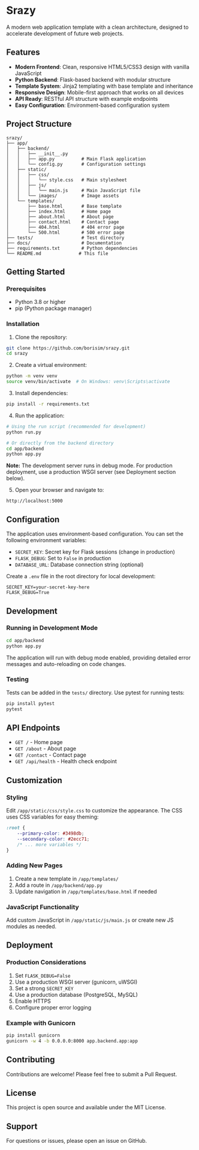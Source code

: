 # Srazy

A modern web application template with a clean architecture, designed to accelerate development of future web projects.

## Features

- **Modern Frontend**: Clean, responsive HTML5/CSS3 design with vanilla JavaScript
- **Python Backend**: Flask-based backend with modular structure
- **Template System**: Jinja2 templating with base template and inheritance
- **Responsive Design**: Mobile-first approach that works on all devices
- **API Ready**: RESTful API structure with example endpoints
- **Easy Configuration**: Environment-based configuration system

## Project Structure

```
srazy/
├── app/
│   ├── backend/
│   │   ├── __init__.py
│   │   ├── app.py          # Main Flask application
│   │   └── config.py       # Configuration settings
│   ├── static/
│   │   ├── css/
│   │   │   └── style.css   # Main stylesheet
│   │   ├── js/
│   │   │   └── main.js     # Main JavaScript file
│   │   └── images/         # Image assets
│   └── templates/
│       ├── base.html       # Base template
│       ├── index.html      # Home page
│       ├── about.html      # About page
│       ├── contact.html    # Contact page
│       ├── 404.html        # 404 error page
│       └── 500.html        # 500 error page
├── tests/                  # Test directory
├── docs/                   # Documentation
├── requirements.txt        # Python dependencies
└── README.md              # This file
```

## Getting Started

### Prerequisites

- Python 3.8 or higher
- pip (Python package manager)

### Installation

1. Clone the repository:
```bash
git clone https://github.com/borisim/srazy.git
cd srazy
```

2. Create a virtual environment:
```bash
python -m venv venv
source venv/bin/activate  # On Windows: venv\Scripts\activate
```

3. Install dependencies:
```bash
pip install -r requirements.txt
```

4. Run the application:
```bash
# Using the run script (recommended for development)
python run.py

# Or directly from the backend directory
cd app/backend
python app.py
```

**Note:** The development server runs in debug mode. For production deployment, use a production WSGI server (see Deployment section below).

5. Open your browser and navigate to:
```
http://localhost:5000
```

## Configuration

The application uses environment-based configuration. You can set the following environment variables:

- `SECRET_KEY`: Secret key for Flask sessions (change in production)
- `FLASK_DEBUG`: Set to `False` in production
- `DATABASE_URL`: Database connection string (optional)

Create a `.env` file in the root directory for local development:

```env
SECRET_KEY=your-secret-key-here
FLASK_DEBUG=True
```

## Development

### Running in Development Mode

```bash
cd app/backend
python app.py
```

The application will run with debug mode enabled, providing detailed error messages and auto-reloading on code changes.

### Testing

Tests can be added in the `tests/` directory. Use pytest for running tests:

```bash
pip install pytest
pytest
```

## API Endpoints

- `GET /` - Home page
- `GET /about` - About page
- `GET /contact` - Contact page
- `GET /api/health` - Health check endpoint

## Customization

### Styling

Edit `/app/static/css/style.css` to customize the appearance. The CSS uses CSS variables for easy theming:

```css
:root {
    --primary-color: #3498db;
    --secondary-color: #2ecc71;
    /* ... more variables */
}
```

### Adding New Pages

1. Create a new template in `/app/templates/`
2. Add a route in `/app/backend/app.py`
3. Update navigation in `/app/templates/base.html` if needed

### JavaScript Functionality

Add custom JavaScript in `/app/static/js/main.js` or create new JS modules as needed.

## Deployment

### Production Considerations

1. Set `FLASK_DEBUG=False`
2. Use a production WSGI server (gunicorn, uWSGI)
3. Set a strong `SECRET_KEY`
4. Use a production database (PostgreSQL, MySQL)
5. Enable HTTPS
6. Configure proper error logging

### Example with Gunicorn

```bash
pip install gunicorn
gunicorn -w 4 -b 0.0.0.0:8000 app.backend.app:app
```

## Contributing

Contributions are welcome! Please feel free to submit a Pull Request.

## License

This project is open source and available under the MIT License.

## Support

For questions or issues, please open an issue on GitHub.
